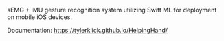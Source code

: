sEMG + IMU gesture recognition system utilizing Swift ML for deployment on mobile iOS devices.


Documentation: https://tylerklick.github.io/HelpingHand/

